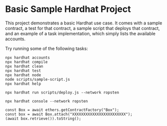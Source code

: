 # Basic Sample Hardhat Project

This project demonstrates a basic Hardhat use case. It comes with a sample contract, a test for that contract, a sample script that deploys that contract, and an example of a task implementation, which simply lists the available accounts.

Try running some of the following tasks:

```shell
npx hardhat accounts
npx hardhat compile
npx hardhat clean
npx hardhat test
npx hardhat node
node scripts/sample-script.js
npx hardhat help

npx hardhat run scripts/deploy.js --network ropsten

npx hardhat console --network ropsten

const Box = await ethers.getContractFactory("Box");
const box = await Box.attach("XXXXXXXXXXXXXXXXXXXXXXXX");
(await box.retrieve()).toString();


```
